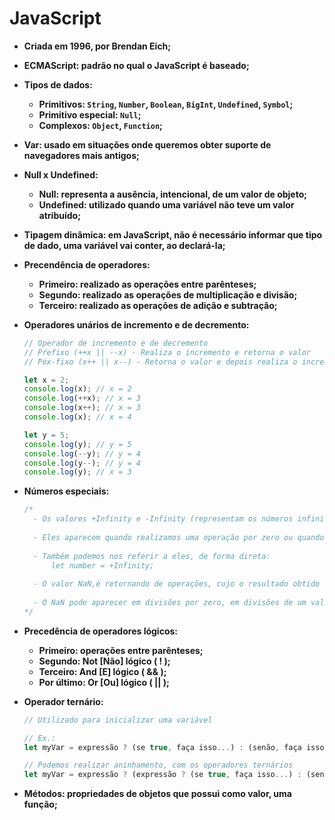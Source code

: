 # JavaScript

- **Criada em 1996, por Brendan Eich;**

- **ECMAScript: padrão no qual o JavaScript é baseado;**

- **Tipos de dados:**

  - **Primitivos: `String`, `Number`, `Boolean`, `BigInt`, `Undefined`, `Symbol`;**
  - **Primitivo especial: `Null`;**
  - **Complexos: `Object`, `Function`;**

- **Var: usado em situações onde queremos obter suporte de navegadores mais antigos;**

- **Null x Undefined:**

  - **Null: representa a ausência, intencional, de um valor de objeto;**
  - **Undefined: utilizado quando uma variável não teve um valor atribuído;**

- **Tipagem dinâmica: em JavaScript, não é necessário informar que tipo de dado, uma variável vai conter, ao declará-la;**

- **Precendência de operadores:**

  - **Primeiro: realizado as operações entre parênteses;**
  - **Segundo: realizado as operações de multiplicação e divisão;**
  - **Terceiro: realizado as operações de adição e subtração;**

- **Operadores unários de incremento e de decremento:**

  ```javascript
  // Operador de incremento e de decremento
  // Pŕefixo (++x || --x) - Realiza o incremento e retorna o valor
  // Póx-fixo (x++ || x--) - Retorna o valor e depois realiza o incremento
  
  let x = 2;
  console.log(x); // x = 2
  console.log(++x); // x = 3
  console.log(x++); // x = 3
  console.log(x); // x = 4
  
  let y = 5;
  console.log(y); // y = 5
  console.log(--y); // y = 4
  console.log(y--); // y = 4
  console.log(y); // x = 3
  ```

- **Números especiais:**

  ```javascript
  /* 
  	- Os valores +Infinity e -Infinity (representam os números infinitos, positivos e negativos);
  	
  	- Eles aparecem quando realizamos uma operação por zero ou quando valores não podem ser representados por serem, muito 		grandes, ou muito pequenos;
  	
  	- Também podemos nos referir a eles, de forma direta:
  		let number = +Infinity;
  		
  	- O valor NaN,é retornando de operações, cujo o resultado obtido é um valor numericamente indefinido;
  	
  	- O NaN pode aparecer em divisões por zero, em divisões de um valor infinito por outro,...
  */
  ```

- **Precedência de operadores lógicos:**

  - **Primeiro: operações entre parênteses;**
  - **Segundo: Not [Não] lógico ( ! );**
  - **Terceiro: And [E] lógico ( && );**
  - **Por último: Or [Ou] lógico ( || );**

- **Operador ternário:**

  ```javascript
  // Utilizado para inicializar uma variável
  
  // Ex.:
  let myVar = expressão ? (se true, faça isso...) : (senão, faça isso...);
  
  // Podemos realizar aninhamento, com os operadores ternários
  let myVar = expressão ? (expressão ? (se true, faça isso...) : (senão, faça isso...)) : (senão, faça isso...);
  ```

- **Métodos: propriedades de objetos que possui como valor, uma função;**
